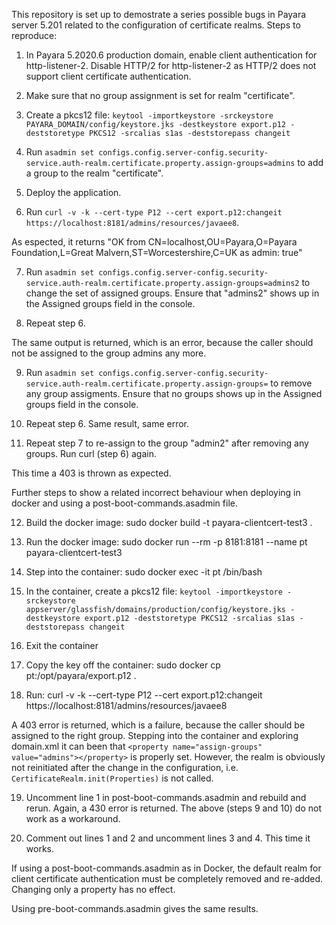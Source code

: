 This repository is set up to demostrate a series possible bugs in Payara server 5.201 related to the configuration of certificate realms. 
Steps to reproduce: 

1. In Payara 5.2020.6 production domain, enable client authentication for http-listener-2. Disable HTTP/2 for http-listener-2 as HTTP/2 does not support client certificate authentication. 

2. Make sure that no group assignment is set for realm "certificate".

3. Create a pkcs12 file: ```keytool -importkeystore -srckeystore PAYARA_DOMAIN/config/keystore.jks -destkeystore export.p12 -deststoretype PKCS12 -srcalias s1as -deststorepass changeit```

4. Run ```asadmin set configs.config.server-config.security-service.auth-realm.certificate.property.assign-groups=admins``` to add a group to the realm "certificate". 

5. Deploy the application. 

6. Run ```curl -v -k --cert-type P12 --cert export.p12:changeit https://localhost:8181/admins/resources/javaee8```. 

As espected, it returns "OK from CN=localhost,OU=Payara,O=Payara Foundation,L=Great Malvern,ST=Worcestershire,C=UK as admin: true"

7. Run ```asadmin set configs.config.server-config.security-service.auth-realm.certificate.property.assign-groups=admins2``` to change the set of assigned groups. Ensure that "admins2" shows up in the Assigned groups field in the console.  

8. Repeat step 6. 

The same output is returned, which is an error, because the caller should not be assigned to the group admins any more. 

9. Run ```asadmin set configs.config.server-config.security-service.auth-realm.certificate.property.assign-groups=``` to remove any group assigments. Ensure that no groups shows up in the Assigned groups field in the console.  

10. Repeat step 6. Same result, same error. 

11. Repeat step 7 to re-assign to the group "admin2" after removing any groups. Run curl (step 6) again. 

This time a 403 is thrown as expected. 

Further steps to show a related incorrect behaviour when deploying in docker and using a post-boot-commands.asadmin file. 

12. Build the docker image: sudo docker build -t payara-clientcert-test3 .

13. Run the docker image: sudo docker run --rm -p 8181:8181 --name pt payara-clientcert-test3

14. Step into the container: sudo docker exec -it pt /bin/bash

15. In the container, create a pkcs12 file: ```keytool -importkeystore -srckeystore appserver/glassfish/domains/production/config/keystore.jks -destkeystore export.p12 -deststoretype PKCS12 -srcalias s1as -deststorepass changeit```

16. Exit the container

17. Copy the key off the container: sudo docker cp pt:/opt/payara/export.p12 .

18. Run: curl -v -k --cert-type P12 --cert export.p12:changeit https://localhost:8181/admins/resources/javaee8

A 403 error is returned, which is a failure, because the caller should be assigned to the right group. Stepping into the container and exploring domain.xml it can been that ```<property name="assign-groups" value="admins"></property>``` is properly set. However, the realm is obviously not reinitiated after the change in the configuration, i.e. ```CertificateRealm.init(Properties)``` is not called. 

19. Uncomment line 1 in post-boot-commands.asadmin and rebuild and rerun. Again, a 430 error is returned. The above (steps 9 and 10) do not work as a workaround. 

20. Comment out lines 1 and 2 and uncomment lines 3 and 4. This time it works.

If using a post-boot-commands.asadmin as in Docker, the default realm for client certificate authentication must be completely removed and re-added. Changing only a property has no effect. 

Using pre-boot-commands.asadmin gives the same results. 

